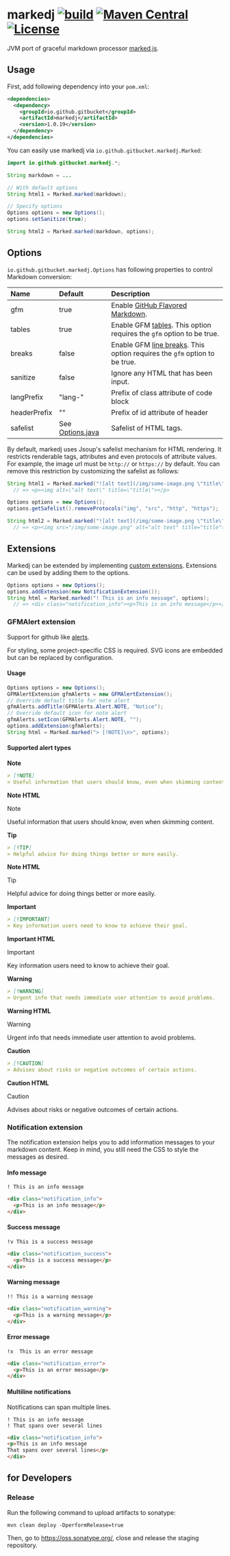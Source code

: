 # markedj [![build](https://github.com/gitbucket/markedj/workflows/build/badge.svg?branch=master)](https://github.com/gitbucket/markedj/actions?query=branch%3Amaster+workflow%3Abuild) [![Maven Central](https://maven-badges.herokuapp.com/maven-central/io.github.gitbucket/markedj/badge.svg)](https://maven-badges.herokuapp.com/maven-central/io.github.gitbucket/markedj) [![License](https://img.shields.io/badge/License-Apache%202.0-blue.svg)](https://github.com/gitbucket/markedj/blob/master/LICENSE)

JVM port of graceful markdown processor [marked.js](https://github.com/chjj/marked).

## Usage

First, add following dependency into your `pom.xml`:

```xml
<dependencies>
  <dependency>
    <groupId>io.github.gitbucket</groupId>
    <artifactId>markedj</artifactId>
    <version>1.0.19</version>
  </dependency>
</dependencies>
```

You can easily use markedj via `io.github.gitbucket.markedj.Marked`:

```java
import io.github.gitbucket.markedj.*;

String markdown = ...

// With default options
String html1 = Marked.marked(markdown);

// Specify options
Options options = new Options();
options.setSanitize(true);

String html2 = Marked.marked(markdown, options);
```

## Options

`io.github.gitbucket.markedj.Options` has following properties to control Markdown conversion:

Name         | Default | Description
:------------|:--------|:------------
gfm          | true    | Enable [GitHub Flavored Markdown](https://help.github.com/articles/github-flavored-markdown).
tables       | true    | Enable GFM [tables](https://github.com/adam-p/markdown-here/wiki/Markdown-Cheatsheet#wiki-tables). This option requires the `gfm` option to be true.
breaks       | false   | Enable GFM [line breaks](https://help.github.com/articles/github-flavored-markdown#newlines). This option requires the `gfm` option to be true.
sanitize     | false   | Ignore any HTML that has been input.
langPrefix   | "lang-" | Prefix of class attribute of code block
headerPrefix | ""      | Prefix of id attribute of header
safelist     | See [Options.java](https://github.com/gitbucket/markedj/blob/master/src/main/java/io/github/gitbucket/markedj/Options.java) | Safelist of HTML tags.

By default, markedj uses Jsoup's safelist mechanism for HTML rendering. It restricts renderable tags, attributes and even protocols of attribute values. For example, the image url must be `http://` or `https://` by default. You can remove this restriction by customizing the safelist as follows:

```java
String html1 = Marked.marked("![alt text](/img/some-image.png \"title\")");
  // => <p><img alt=\"alt text\" title=\"title\"></p>

Options options = new Options();
options.getSafelist().removeProtocols("img", "src", "http", "https");

String html2 = Marked.marked("![alt text](/img/some-image.png \"title\")", options);
  // => <p><img src="/img/some-image.png" alt="alt text" title="title"></p>
```

## Extensions

Markedj can be extended by implementing [custom extensions](https://github.com/gitbucket/markedj/blob/master/src/main/java/io/github/gitbucket/markedj/extension/Extension.java).
Extensions can be used by adding them to the options.

```java
Options options = new Options();
options.addExtension(new NotificationExtension());
String html = Marked.marked("! This is an info message", options);
  // => <div class="notification_info"><p>This is an info message</p></div>
```

### GFMAlert extension

Support for github like [alerts](https://docs.github.com/en/get-started/writing-on-github/getting-started-with-writing-and-formatting-on-github/basic-writing-and-formatting-syntax#alerts).

For styling, some project-specific CSS is required. SVG icons are embedded but can be replaced by configuration.

#### Usage

```java
Options options = new Options();
GFMAlertExtension gfmAlerts = new GFMAlertExtension();
// Override default title for note alert
gfmAlerts.addTitle(GFMAlerts.Alert.NOTE, "Notice");
// Override default icon for note alert
gfmAlerts.setIcon(GFMAlerts.Alert.NOTE, "");
options.addExtension(gfmAlerts);
String html = Marked.marked("> [!NOTE]\n>", options);
```

#### Supported alert types

**Note**
```markdown
> [!NOTE]
> Useful information that users should know, even when skimming content.
```
**Note HTML**
> [!NOTE]
> Useful information that users should know, even when skimming content.

**Tip**
```markdown
> [!TIP]
> Helpful advice for doing things better or more easily.
```
**Note HTML**
> [!TIP]
> Helpful advice for doing things better or more easily.

**Important**
```markdown
> [!IMPORTANT]
> Key information users need to know to achieve their goal.
```
**Important HTML**
> [!IMPORTANT]
> Key information users need to know to achieve their goal.

**Warning**
```markdown
> [!WARNING]
> Urgent info that needs immediate user attention to avoid problems.
```
**Warning HTML**
> [!WARNING]
> Urgent info that needs immediate user attention to avoid problems.

**Caution**
```markdown
> [!CAUTION]
> Advises about risks or negative outcomes of certain actions.
```
**Caution HTML**
> [!CAUTION]
> Advises about risks or negative outcomes of certain actions.

### Notification extension

The notification extension helps you to add information messages to your markdown content.
Keep in mind, you still need the CSS to style the messages as desired.

#### Info message
```text
! This is an info message
```
```html
<div class="notification_info">
  <p>This is an info message</p>
</div>
```

#### Success message
```text
!v This is a success message
```
```html
<div class="notification_success">
  <p>This is a success message</p>
</div>
```

#### Warning message
```text
!! This is a warning message
```
```html
<div class="notification_warning">
  <p>This is a warning message</p>
</div>
```

#### Error message
```text
!x  This is an error message
```
```html
<div class="notification_error">
  <p>This is an error message</p>
</div>
```

#### Multiline notifications
Notifications can span multiple lines.

```text
! This is an info message
! That spans over several lines
```
```html
<div class="notification_info">
<p>This is an info message
That spans over several lines</p>
</div>
```

## for Developers

### Release

Run the following command to upload artifacts to sonatype:

```
mvn clean deploy -DperformRelease=true
```

Then, go to https://oss.sonatype.org/, close and release the staging repository. 

